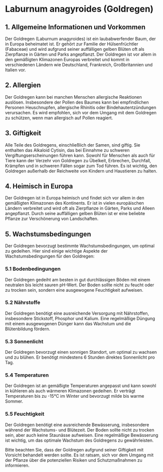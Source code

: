 # Laburnum anagyroides (Goldregen)

## 1. Allgemeine Informationen und Vorkommen
Der Goldregen (Laburnum anagyroides) ist ein laubabwerfender Baum, der in Europa beheimatet ist. Er gehört zur Familie der Hülsenfrüchtler (Fabaceae) und wird aufgrund seiner auffälligen gelben Blüten oft als Zierpflanze in Gärten und Parks angepflanzt. Der Goldregen ist vor allem in den gemäßigten Klimazonen Europas verbreitet und kommt in verschiedenen Ländern wie Deutschland, Frankreich, Großbritannien und Italien vor.

## 2. Allergien
Der Goldregen kann bei manchen Menschen allergische Reaktionen auslösen. Insbesondere der Pollen des Baumes kann bei empfindlichen Personen Heuschnupfen, allergische Rhinitis oder Bindehautentzündungen verursachen. Es wird empfohlen, sich vor dem Umgang mit dem Goldregen zu schützen, wenn man allergisch auf Pollen reagiert.

## 3. Giftigkeit
Alle Teile des Goldregens, einschließlich der Samen, sind giftig. Sie enthalten das Alkaloid Cytisin, das bei Einnahme zu schweren Vergiftungserscheinungen führen kann. Sowohl für Menschen als auch für Tiere kann der Verzehr von Goldregen zu Übelkeit, Erbrechen, Durchfall, Krämpfen und in schweren Fällen sogar zum Tod führen. Es ist wichtig, den Goldregen außerhalb der Reichweite von Kindern und Haustieren zu halten.

## 4. Heimisch in Europa
Der Goldregen ist in Europa heimisch und findet sich vor allem in den gemäßigten Klimazonen des Kontinents. Er ist in vielen europäischen Ländern verbreitet und wird oft als Zierpflanze in Gärten, Parks und Alleen angepflanzt. Durch seine auffälligen gelben Blüten ist er eine beliebte Pflanze zur Verschönerung von Landschaften.

## 5. Wachstumsbedingungen
Der Goldregen bevorzugt bestimmte Wachstumsbedingungen, um optimal zu gedeihen. Hier sind einige wichtige Aspekte der Wachstumsbedingungen für den Goldregen:

### 5.1 Bodenbedingungen
Der Goldregen gedeiht am besten in gut durchlässigen Böden mit einem neutralen bis leicht sauren pH-Wert. Der Boden sollte nicht zu feucht oder zu trocken sein, sondern eine ausgewogene Feuchtigkeit aufweisen.

### 5.2 Nährstoffe
Der Goldregen benötigt eine ausreichende Versorgung mit Nährstoffen, insbesondere Stickstoff, Phosphor und Kalium. Eine regelmäßige Düngung mit einem ausgewogenen Dünger kann das Wachstum und die Blütenbildung fördern.

### 5.3 Sonnenlicht
Der Goldregen bevorzugt einen sonnigen Standort, um optimal zu wachsen und zu blühen. Er benötigt mindestens 6 Stunden direktes Sonnenlicht pro Tag.

### 5.4 Temperaturen
Der Goldregen ist an gemäßigte Temperaturen angepasst und kann sowohl in kühleren als auch wärmeren Klimazonen gedeihen. Er verträgt Temperaturen bis zu -15°C im Winter und bevorzugt milde bis warme Sommer.

### 5.5 Feuchtigkeit
Der Goldregen benötigt eine ausreichende Bewässerung, insbesondere während der Wachstums- und Blütezeit. Der Boden sollte nicht zu trocken sein, aber auch keine Staunässe aufweisen. Eine regelmäßige Bewässerung ist wichtig, um das optimale Wachstum des Goldregens zu gewährleisten.

Bitte beachten Sie, dass der Goldregen aufgrund seiner Giftigkeit mit Vorsicht behandelt werden sollte. Es ist ratsam, sich vor dem Umgang mit der Pflanze über die potenziellen Risiken und Schutzmaßnahmen zu informieren.
